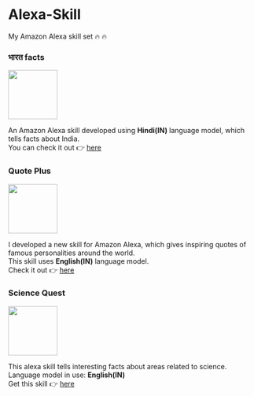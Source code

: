 # Alexa-Skill
My Amazon Alexa skill set :fire: :fire:
### भारत facts
<img src="https://images-na.ssl-images-amazon.com/images/I/71ltNRpvPCL.png" width="100" height="100"/>

An Amazon Alexa skill developed using **Hindi(IN)** language model, which tells facts about India.<br/>
You can check it out :point_right: [here](https://www.amazon.in/Anna-Emmanuel-India-Facts/dp/B07W5F1NTL/)<br/>

### Quote Plus
<img src="https://images-na.ssl-images-amazon.com/images/I/71PaNT8Er2L.png" width="100" height="100"/>

I developed a new skill for Amazon Alexa, which gives inspiring quotes of famous personalities around the world.<br/>
This skill uses **English(IN)** language model.<br/>
Check it out :point_right: [here](https://www.amazon.in/Anna-Emmanuel-Quote-Plus/dp/B07V85WXV4/)<br/>

### Science Quest
<img src="https://images-na.ssl-images-amazon.com/images/I/81yhmS9qGzL.png" width="100" height="100"/>

This alexa skill tells interesting facts about areas related to science.<br/>
Language model in use: **English(IN)**<br/>
Get this skill :point_right: [here](https://www.amazon.in/Anna-Emmanuel-Science-Quest/dp/B07V4Z7QX3/)<br/>

